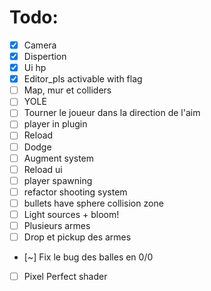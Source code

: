 # Todo:
- [x] Camera
- [x] Dispertion
- [x] Ui hp
- [x] Editor_pls activable with flag
- [ ] Map, mur et colliders
- [ ] YOLE
- [ ] Tourner le joueur dans la direction de l'aim
- [ ] player in plugin
- [ ] Reload
- [ ] Dodge
- [ ] Augment system
- [ ] Reload ui
- [ ] player spawning
- [ ] refactor shooting system
- [ ] bullets have sphere collision zone
- [ ] Light sources + bloom!
- [ ] Plusieurs armes
- [ ] Drop et pickup des armes
- [~] Fix le bug des balles en 0/0
- [ ] Pixel Perfect shader
